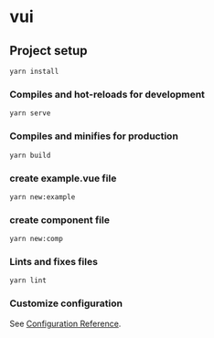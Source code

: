 # vui

## Project setup
```
yarn install
```

### Compiles and hot-reloads for development
```
yarn serve
```

### Compiles and minifies for production
```
yarn build
```

### create example.vue file
```
yarn new:example
```

### create component file
```
yarn new:comp
```

### Lints and fixes files
```
yarn lint
```

### Customize configuration
See [Configuration Reference](https://cli.vuejs.org/config/).
